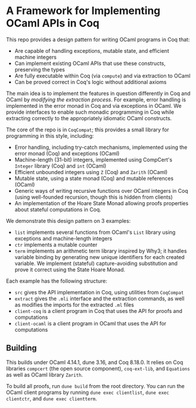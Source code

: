 # A Framework for Implementing OCaml APIs in Coq

This repo provides a design pattern for writing OCaml programs in Coq that:
- Are capable of handling exceptions, mutable state, and efficient machine integers
- Can implement existing OCaml APIs that use these constructs, preserving the types
- Are fully executable within Coq (via `compute`) and via extraction to OCaml
- Can be proved correct in Coq's logic without additional axioms

The main idea is to implement the features in question differently in Coq and OCaml by *modifying the extraction process*.
For example, error handling is implemented in the error monad in Coq and via exceptions in OCaml.
We provide interfaces to enable such monadic programming in Coq while extracting correctly to the appropriately idiomatic OCaml constructs.

The core of the repo is in `CoqCompat`; this provides a small library for programming in this style, including:
- Error handling, including try-catch mechanisms, implemented using the error monad (Coq) and exceptions (OCaml)
- Machine-length (31-bit) integers, implemented using CompCert's `Integer` library (Coq) and `int` (OCaml)
- Efficient unbounded integers using `Z` (Coq) and `Zarith` (OCaml)
- Mutable state, using a state monad (Coq) and mutable references (OCaml)
- Generic ways of writing recursive functions over OCaml integers in Coq (using well-founded recursion, though this is hidden from clients)
- An implementation of the Hoare State Monad allowing proofs properties about stateful computations in Coq.

We demonstrate this design pattern on 3 examples:
- `list` implements several functions from OCaml's `List` library using exceptions and machine-length integers
- `ctr` implements a mutable counter
- `term` implements an arithmetic term library inspired by Why3; it handles variable binding by generating new unique identifiers for each created variable. We implement
(stateful) capture-avoiding substitution and prove it correct using the State Hoare Monad.

Each example has the following structure:
- `src` gives the API implementation in Coq, using utilities from `CoqCompat`
- `extract` gives the `.mli` interface and the extraction commands, as well as modifies the imports for the extracted `.ml` files
- `client-coq` is a client program in Coq that uses the API for proofs and computations
- `client-ocaml` is a client program in OCaml that uses the API for computations

## Building

This builds under OCaml 4.14.1, dune 3.16, and Coq 8.18.0. It relies on Coq libraries `compcert` (the open source component), `coq-ext-lib`, and `Equations` as well as OCaml library `Zarith`.

To build all proofs, run `dune build` from the root directory.
You can run the OCaml client programs by running `dune exec clientlist`, `dune exec clientctr`, and `dune exec clientterm`.
